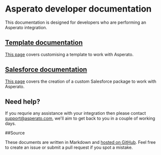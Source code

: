 # Asperato developer documentation

This documentation is designed for developers who are performing an Asperato integration.

## [Template documentation](templates.md)

[This page](templates.md) covers customising a template to work with Asperato.

## [Salesforce documentation](sf.md)

[This page](sf.md) covers the creation of a custom Salesforce package to work with Asperato.

## Need help?

If you requrie any assistance with your integration then please contact support@asperato.com, we'll aim to get back to you in a couple of working days.

##Source

These documents are written in Markdown and [hosted on GitHub](https://github.com/Asperato/docs). Feel free to create an issue or submit a pull request if you spot a mistake.
